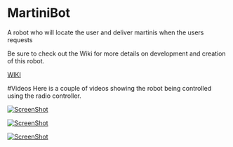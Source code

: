 # MartiniBot
A robot who will locate the user and deliver martinis when the users requests

Be sure to check out the Wiki for more details on development and creation of this robot.

[WIKI](https://github.com/Peter-Wilson/MartiniBot/wiki)

#Videos
Here is a couple of videos showing the robot being controlled using the radio controller.

[![ScreenShot](https://github.com/Peter-Wilson/MartiniBot/blob/develop/Pictures/going_forward.png)](https://youtu.be/6FG04h4sRgs)

[![ScreenShot](https://github.com/Peter-Wilson/MartiniBot/blob/develop/Pictures/moving_directions.png)](https://youtu.be/yqMfbJOIUlY)


[![ScreenShot](https://github.com/Peter-Wilson/MartiniBot/blob/develop/Pictures/IMG_20160420_134347.jpg)](https://youtu.be/oRUg_URGGXE)
